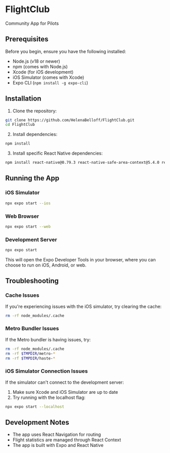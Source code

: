 # FlightClub
Community App for Pilots

## Prerequisites
Before you begin, ensure you have the following installed:
- Node.js (v18 or newer)
- npm (comes with Node.js)
- Xcode (for iOS development)
- iOS Simulator (comes with Xcode)
- Expo CLI (`npm install -g expo-cli`)

## Installation

1. Clone the repository:
```bash
git clone https://github.com/HelenaBelloff/FlightClub.git
cd FlightClub
```

2. Install dependencies:
```bash
npm install
```

3. Install specific React Native dependencies:
```bash
npm install react-native@0.79.3 react-native-safe-area-context@5.4.0 react-native-screens@~4.11.1 react-native-svg@15.11.2
```

## Running the App

### iOS Simulator
```bash
npx expo start --ios
```

### Web Browser
```bash
npx expo start --web
```

### Development Server
```bash
npx expo start
```
This will open the Expo Developer Tools in your browser, where you can choose to run on iOS, Android, or web.

## Troubleshooting

### Cache Issues
If you're experiencing issues with the iOS simulator, try clearing the cache:
```bash
rm -rf node_modules/.cache
```

### Metro Bundler Issues
If the Metro bundler is having issues, try:
```bash
rm -rf node_modules/.cache
rm -rf $TMPDIR/metro-*
rm -rf $TMPDIR/haste-*
```

### iOS Simulator Connection Issues
If the simulator can't connect to the development server:
1. Make sure Xcode and iOS Simulator are up to date
2. Try running with the localhost flag:
```bash
npx expo start --localhost
```

## Development Notes
- The app uses React Navigation for routing
- Flight statistics are managed through React Context
- The app is built with Expo and React Native
